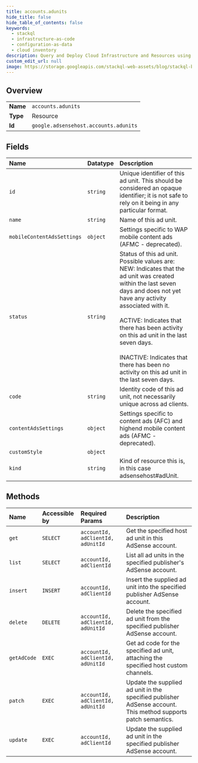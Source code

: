 ```yaml
---
title: accounts.adunits
hide_title: false
hide_table_of_contents: false
keywords:
  - stackql
  - infrastructure-as-code
  - configuration-as-data
  - cloud inventory
description: Query and Deploy Cloud Infrastructure and Resources using SQL
custom_edit_url: null
image: https://storage.googleapis.com/stackql-web-assets/blog/stackql-blog-post-featured-image.png
---
```

  
    

## Overview
<table><tbody>
<tr><td><b>Name</b></td><td><code>accounts.adunits</code></td></tr>
<tr><td><b>Type</b></td><td>Resource</td></tr>
<tr><td><b>Id</b></td><td><code>google.adsensehost.accounts.adunits</code></td></tr>
</tbody></table>

## Fields
| Name | Datatype | Description |
|:-----|:---------|:------------|
| `id` | `string` | Unique identifier of this ad unit. This should be considered an opaque identifier; it is not safe to rely on it being in any particular format. |
| `name` | `string` | Name of this ad unit. |
| `mobileContentAdsSettings` | `object` | Settings specific to WAP mobile content ads (AFMC - deprecated). |
| `status` | `string` | Status of this ad unit. Possible values are:<br />NEW: Indicates that the ad unit was created within the last seven days and does not yet have any activity associated with it.<br /><br />ACTIVE: Indicates that there has been activity on this ad unit in the last seven days.<br /><br />INACTIVE: Indicates that there has been no activity on this ad unit in the last seven days. |
| `code` | `string` | Identity code of this ad unit, not necessarily unique across ad clients. |
| `contentAdsSettings` | `object` | Settings specific to content ads (AFC) and highend mobile content ads (AFMC - deprecated). |
| `customStyle` | `object` |  |
| `kind` | `string` | Kind of resource this is, in this case adsensehost#adUnit. |
## Methods
| Name | Accessible by | Required Params | Description |
|:-----|:--------------|:----------------|:------------|
| `get` | `SELECT` | `accountId, adClientId, adUnitId` | Get the specified host ad unit in this AdSense account. |
| `list` | `SELECT` | `accountId, adClientId` | List all ad units in the specified publisher's AdSense account. |
| `insert` | `INSERT` | `accountId, adClientId` | Insert the supplied ad unit into the specified publisher AdSense account. |
| `delete` | `DELETE` | `accountId, adClientId, adUnitId` | Delete the specified ad unit from the specified publisher AdSense account. |
| `getAdCode` | `EXEC` | `accountId, adClientId, adUnitId` | Get ad code for the specified ad unit, attaching the specified host custom channels. |
| `patch` | `EXEC` | `accountId, adClientId, adUnitId` | Update the supplied ad unit in the specified publisher AdSense account. This method supports patch semantics. |
| `update` | `EXEC` | `accountId, adClientId` | Update the supplied ad unit in the specified publisher AdSense account. |
